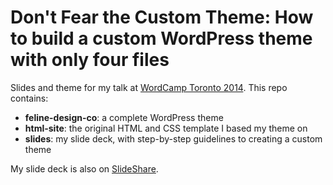 Don't Fear the Custom Theme: How to build a custom WordPress theme with only four files
======

Slides and theme for my talk at [WordCamp Toronto 2014](http://2014.toronto.wordcamp.org). This repo contains:

- **feline-design-co**: a complete WordPress theme
- **html-site**: the original HTML and CSS template I based my theme on
- **slides**: my slide deck, with step-by-step guidelines to creating a custom theme

My slide deck is also on [SlideShare](http://www.slideshare.net/LinnAlexandra/dont-fear-the-custom-theme-how-to-build-a-custom-wordpress-theme-with-only-four-files).